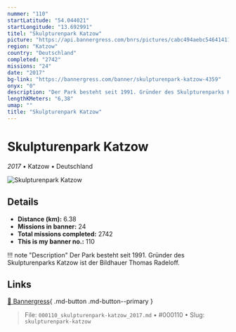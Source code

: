 ```yaml
---
nummer: "110"
startLatitude: "54.044021"
startLongitude: "13.692991"
titel: "Skulpturenpark Katzow"
picture: "https://api.bannergress.com/bnrs/pictures/cabc494aebc54641411fbe0130c120a3"
region: "Katzow"
country: "Deutschland"
completed: "2742"
missions: "24"
date: "2017"
bg-link: "https://bannergress.com/banner/skulpturenpark-katzow-4359"
onyx: "0"
description: "Der Park besteht seit 1991. Gründer des Skulpturenparks Katzow ist der Bildhauer Thomas Radeloff."
lengthKMeters: "6,38"
umap: ""
title: "Skulpturenpark Katzow"
---
```

# Skulpturenpark Katzow

*2017* • Katzow • Deutschland

![Skulpturenpark Katzow](https://api.bannergress.com/bnrs/pictures/cabc494aebc54641411fbe0130c120a3)

## Details
- **Distance (km):** 6.38
- **Missions in banner:** 24
- **Total missions completed:** 2742
- **This is my banner no.:** 110


!!! note "Description"
    Der Park besteht seit 1991. Gründer des Skulpturenparks Katzow ist der Bildhauer Thomas Radeloff.



## Links
[🔗 Bannergress](https://bannergress.com/banner/skulpturenpark-katzow-4359){ .md-button .md-button--primary }



> File: `000110_skulpturenpark-katzow_2017.md` • #000110 • Slug: `skulpturenpark-katzow`
